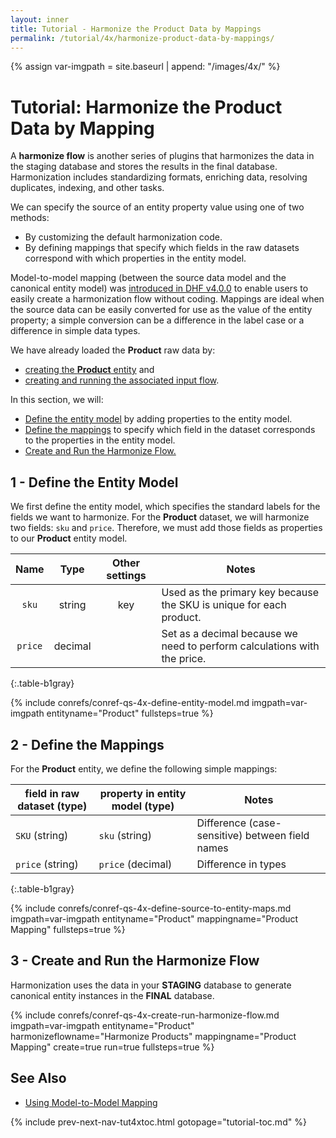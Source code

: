 ```yaml
---
layout: inner
title: Tutorial - Harmonize the Product Data by Mappings
permalink: /tutorial/4x/harmonize-product-data-by-mappings/
---
```


{% assign var-imgpath = site.baseurl | append: "/images/4x/" %}


# Tutorial: Harmonize the Product Data by Mapping

A **harmonize flow** is another series of plugins that harmonizes the data in the staging database and stores the results in the final database. Harmonization includes standardizing formats, enriching data, resolving duplicates, indexing, and other tasks.

We can specify the source of an entity property value using one of two methods:
  - By customizing the default harmonization code.
  - By defining mappings that specify which fields in the raw datasets correspond with which properties in the entity model.

Model-to-model mapping (between the source data model and the canonical entity model) was [introduced in DHF v4.0.0]({{site.baseurl}}/release-notes/release-notes-4_0_x/) to enable users to easily create a harmonization flow without coding. Mappings are ideal when the source data can be easily converted for use as the value of the entity property; a simple conversion can be a difference in the label case or a difference in simple data types.


We have already loaded the **Product** raw data by:
  - [creating the **Product** entity]({{site.baseurl}}/tutorial/4x/create-entities/) and
  - [creating and running the associated input flow]({{site.baseurl}}/tutorial/4x/create-run-input-flows/).

In this section, we will:
  - [Define the entity model](#1_-_define_entity_model) by adding properties to the entity model.
  - [Define the mappings](#2_-_define_the_mappings) to specify which field in the dataset corresponds to the properties in the entity model.
  - [Create and Run the Harmonize Flow.](#3_-_create_and_run_the_harmonize_flow)


## 1 - Define the Entity Model

We first define the entity model, which specifies the standard labels for the fields we want to harmonize. For the **Product** dataset, we will harmonize two fields: `sku` and `price`. Therefore, we must add those fields as properties to our **Product** entity model.

  | Name | Type | Other settings | Notes |
  |:---:|:---:|:---:|---|
  | `sku`   | string  | key | Used as the primary key because the SKU is unique for each product. |
  | `price` | decimal |     | Set as a decimal because we need to perform calculations with the price. |
  {:.table-b1gray}

{% include conrefs/conref-qs-4x-define-entity-model.md imgpath=var-imgpath entityname="Product" fullsteps=true %}


## 2 - Define the Mappings

For the **Product** entity, we define the following simple mappings:

  | field in raw dataset (type) | property in entity model (type) | Notes |
  |---|---|---|
  | `SKU` (string)   | `sku` (string)    | Difference (case-sensitive) between field names |
  | `price` (string) | `price` (decimal) | Difference in types |
  {:.table-b1gray}

{% include conrefs/conref-qs-4x-define-source-to-entity-maps.md imgpath=var-imgpath entityname="Product" mappingname="Product Mapping" fullsteps=true %}


## 3 - Create and Run the Harmonize Flow

Harmonization uses the data in your **STAGING** database to generate canonical entity instances in the **FINAL** database.

{% include conrefs/conref-qs-4x-create-run-harmonize-flow.md imgpath=var-imgpath entityname="Product" harmonizeflowname="Harmonize Products" mappingname="Product Mapping" create=true run=true fullsteps=true %}


## See Also
- [Using Model-to-Model Mapping]({{site.baseurl}}/harmonize/mapping/)


{% include prev-next-nav-tut4xtoc.html gotopage="tutorial-toc.md" %}
